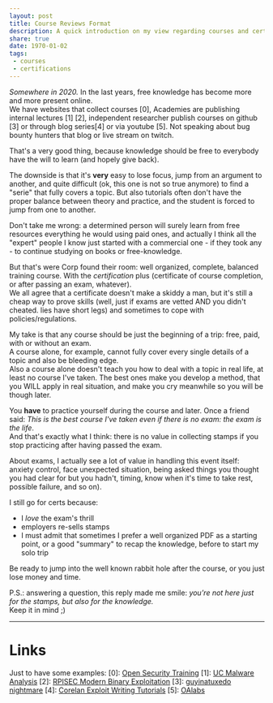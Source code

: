```yaml
---
layout: post
title: Course Reviews Format
description: A quick introduction on my view regarding courses and certifications
share: true
date: 1970-01-02
tags:
 - courses
 - certifications
---
```


*Somewhere in 2020.*
In the last years, free knowledge has become more and more present online.  
We have websites that collect courses [0], Academies are publishing internal lectures [1] [2], independent researcher publish courses on github [3] or through blog series[4] or via youtube [5]. Not speaking about bug bounty hunters that blog or live stream on twitch.

That's a very good thing, because knowledge should be free to everybody have the will to learn (and hopely give back).

The downside is that it's **very** easy to lose focus, jump from an argument to another, and quite difficult (ok, this one is not so true anymore) to find a "serie" that fully covers a topic. But also tutorials often don't have the proper balance between theory and practice, and the student is forced to jump from one to another.

Don't take me wrong: a determined person will surely learn from free resources everything he would using paid ones, and actually I think all the "expert" people I know just started with a commercial one - if they took any - to continue studying on books or free-knowledge.

But that's were Corp found their room: well organized, complete, balanced training course. With the *certification* plus (certificate of course completion, or after passing an exam, whatever).  
We all agree that a certificate doesn't make a skiddy a man, but it's still a cheap way to prove skills (well, just if exams are vetted AND you didn't cheated. lies have short legs) and sometimes to cope with policies/regulations.

My take is that any course should be just the beginning of a trip: free, paid, with or without an exam.  
A course alone, for example, cannot fully cover every single details of a topic and also be bleeding edge.  
Also a course alone doesn't teach you how to deal with a topic in real life, at least no course I've taken. The best ones make you develop a method, that you WILL apply in real situation, and make you cry meanwhile so you will be though later.

You **have** to practice yourself during the course and later. Once a friend said: *This is the best course I've taken even if there is no exam: the exam is the life*.  
And that's exactly what I think: there is no value in collecting stamps if you stop practicing after having passed the exam.

About exams, I actually see a lot of value in handling this event itself: anxiety control, face unexpected situation, being asked things you thought you had clear for but you hadn't, timing, know when it's time to take rest, possible failure, and so on).

I still go for certs because:
* I *love* the exam's thrill
* employers re-sells stamps
* I must admit that sometimes I prefer a well organized PDF as a starting point, or a good "summary" to recap the knowledge, before to start my solo trip

Be ready to jump into the well known rabbit hole after the course, or you just lose money and time.

P.S.: answering a question, this reply made me smile: *you're not here just for the stamps, but also for the knowledge.*  
Keep it in mind ;)

---

# Links 

Just to have some examples:
[0]: [Open Security Training](http://opensecuritytraining.info/Training.html)
[1]: [UC Malware Analysis](https://class.malware.re/)
[2]: [RPISEC Modern Binary Exploitation](https://github.com/RPISEC/MBE)
[3]: [guyinatuxedo nightmare](https://guyinatuxedo.github.io/index.html)
[4]: [Corelan Exploit Writing Tutorials](https://www.corelan.be/index.php/articles/)
[5]: [OAlabs](https://www.youtube.com/channel/UC--DwaiMV-jtO-6EvmKOnqg)

